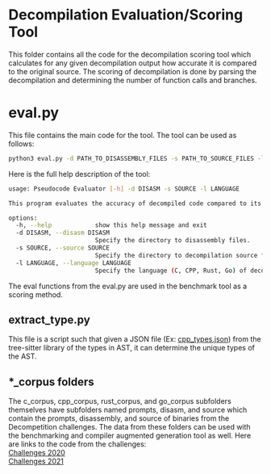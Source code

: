 # Decompilation Evaluation/Scoring Tool
This folder contains all the code for the decompilation scoring tool which calculates for any given decompilation output how accurate it is compared to the original source.
The scoring of decompilation is done by parsing the decompilation and determining the number of function calls and branches.
# eval.py
This file contains the main code for the tool. The tool can be used as follows:
```bash
python3 eval.py -d PATH_TO_DISASSEMBLY_FILES -s PATH_TO_SOURCE_FILES -l LANGUAGE
```
Here is the full help description of the tool:
```bash
usage: Pseudocode Evaluator [-h] -d DISASM -s SOURCE -l LANGUAGE

This program evaluates the accuracy of decompiled code compared to its disassembly.

options:
  -h, --help            show this help message and exit
  -d DISASM, --disasm DISASM
                        Specify the directory to disassembly files.
  -s SOURCE, --source SOURCE
                        Specify the directory to decompilation source files.
  -l LANGUAGE, --language LANGUAGE
                        Specify the language (C, CPP, Rust, Go) of decompilation files.
```
The eval functions from the eval.py are used in the benchmark tool as a scoring method.
## extract_type.py
This file is a script such that given a JSON file (Ex: [cpp_types.json](https://github.com/tree-sitter/tree-sitter-cpp/blob/master/src/node-types.json)) from the tree-sitter library of the types in AST, it can determine the unique types of the AST.
## *_corpus folders
The c_corpus, cpp_corpus, rust_corpus, and go_corpus subfolders themselves have subfolders named prompts, disasm, and source which contain the prompts, disassembly, and source of binaries from the Decompetition challenges.
The data from these folders can be used with the benchmarking and compiler augmented generation tool as well.
Here are links to the code from the challenges:  
[Challenges 2020](https://github.com/decompetition/challenges-2020)  
[Challenges 2021](https://github.com/decompetition/challenges-2021)
